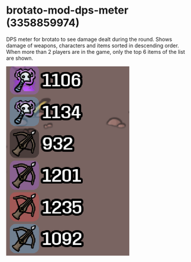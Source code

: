 # brotato-mod-dps-meter (3358859974)
DPS meter for brotato to see damage dealt during the round.
Shows damage of weapons, characters and items sorted in descending order.
When more than 2 players are in the game, only the top 6 items of the list are shown.

<img src="modicon.png" alt="Mod icon"/>
